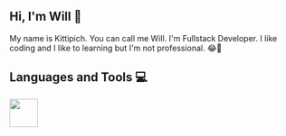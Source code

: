 ## Hi, I'm Will  :wave:

My name is Kittipich. You can call me Will. I'm Fullstack Developer.
I like coding and I like to learning but I'm not professional. :joy::seedling:

## Languages and Tools :computer:
 <img src="https://cdn4.iconfinder.com/data/icons/logos-brands-5/24/flutter-256.png" width="50">
